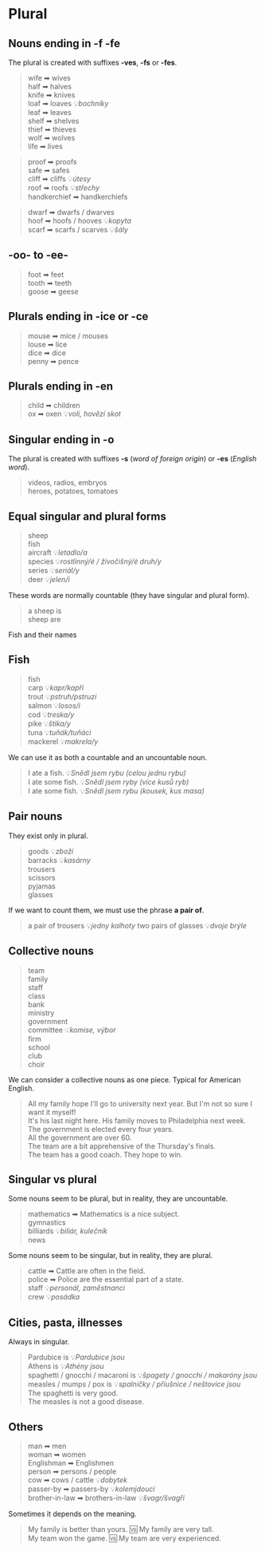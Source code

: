 # Plural

## Nouns ending in -f -fe

The plural is created with suffixes **-ves**, **-fs** or **-fes**.

> wife ➡ wives <br/>
> half ➡ halves <br/>
> knife ➡ knives <br/>
> loaf ➡ loaves 💡*bochníky* <br/>
> leaf ➡ leaves <br/>
> shelf ➡ shelves <br/>
> thief ➡ thieves <br/>
> wolf ➡ wolves <br/>
> life ➡ lives <br/>

> proof ➡ proofs <br/>
> safe ➡ safes <br/>
> cliff ➡ cliffs 💡*útesy* <br/>
> roof ➡ roofs 💡*střechy* <br/>
> handkerchief ➡ handkerchiefs <br/>

> dwarf ➡ dwarfs / dwarves <br/>
> hoof ➡ hoofs / hooves 💡*kopyta* <br/>
> scarf ➡ scarfs / scarves 💡*šály* <br/>

## -oo- to -ee-

> foot ➡ feet <br/>
> tooth ➡ teeth <br/>
> goose ➡ geese <br/>

## Plurals ending in -ice or -ce

> mouse ➡ mice / mouses <br/>
> louse ➡ lice <br/>
> dice ➡ dice <br/>
> penny ➡ pence <br/>

## Plurals ending in -en

> child ➡ children <br/>
> ox ➡ oxen 💡*voli, hovězí skot*<br/>

## Singular ending in -o

The plural is created with suffixes **-s** (*word of foreign origin*) or **-es** (*English word*).

> videos, radios, embryos <br/>
> heroes, potatoes, tomatoes <br/>

## Equal singular and plural forms

> sheep <br/>
> fish <br/>
> aircraft 💡*letadlo/a* <br/>
> species 💡*rostlinný/é / živočišný/é druh/y* <br/>
> series 💡*seriál/y* <br/>
> deer 💡*jelen/i* <br/>

These words are normally countable (they have singular and plural form).

> a sheep is <br/>
> sheep are <br/>

Fish and their names

## Fish

> fish <br/>
> carp 💡*kapr/kapři* <br/>
> trout 💡*pstruh/pstruzi* <br/>
> salmon 💡*losos/i* <br/>
> cod 💡*treska/y* <br/>
> pike 💡*štika/y* <br/>
> tuna 💡*tuňák/tuňáci* <br/>
> mackerel 💡*makrela/y* <br/>

We can use it as both a countable and an uncountable noun.

> I ate a fish. 💡*Snědl jsem rybu (celou jednu rybu)* <br/>
> I ate some fish. 💡*Snědl jsem ryby (více kusů ryb)* <br/>
> I ate some fish. 💡*Snědl jsem rybu (kousek, kus masa)* <br/>

## Pair nouns

They exist only in plural.

> goods 💡*zboží* <br/>
> barracks 💡*kasárny* <br/>
> trousers <br/>
> scissors <br/>
> pyjamas <br/>
> glasses <br/>

If we want to count them, we must use the phrase **a pair of**.

> a pair of trousers 💡*jedny kalhoty*
> two pairs of glasses 💡*dvoje brýle*

## Collective nouns

> team <br/>
> family <br/>
> staff <br/>
> class <br/>
> bank <br/>
> ministry <br/>
> government <br/>
> committee 💡*komise, výbor*<br/>
> firm <br/>
> school <br/>
> club <br/>
> choir <br/>

We can consider a collective nouns as one piece. Typical for American English.

> All my family hope I'll go to university next year. But I'm not so sure I want it myself! <br/>
> It's his last night here. His family moves to Philadelphia next week. <br/>
> The government is elected every four years. <br/>
> All the government are over 60. <br/>
> The team are a bit apprehensive of the Thursday's finals. <br/>
> The team has a good coach. They hope to win. <br/>

## Singular vs plural

Some nouns seem to be plural, but in reality, they are uncountable.

> mathematics ➡ Mathematics is a nice subject. <br/>
> gymnastics <br/>
> billiards 💡*biliár, kulečník* <br/>
> news <br/>

Some nouns seem to be singular, but in reality, they are plural.

> cattle ➡ Cattle are often in the field. <br/>
> police ➡ Police are the essential part of a state. <br/>
> staff 💡*personál, zaměstnanci* <br/>
> crew 💡*posádka* <br/>

## Cities, pasta, illnesses

Always in singular.

> Pardubice is 💡*Pardubice jsou* <br/>
> Athens is 💡*Athény jsou* <br/>
> spaghetti / gnocchi / macaroni is 💡*špagety / gnocchi / makaróny jsou* <br/>
> measles / mumps / pox is 💡*spalničky / příušnice / neštovice jsou* <br/>
> The spaghetti is very good. <br/>
> The measles is not a good disease. <br/>

## Others

> man ➡ men <br/>
> woman ➡ women <br/>
> Englishman ➡ Englishmen <br/>
> person ➡ persons / people <br/>
> cow ➡ cows / cattle 💡*dobytek* <br/>
> passer-by ➡ passers-by 💡*kolemjdoucí* <br/>
> brother-in-law ➡ brothers-in-law 💡*švagr/švagři* <br/>

Sometimes it depends on the meaning.

> My family is better than yours. 🆚 My family are very tall. <br/>
> My team won the game. 🆚 My team are very experienced. <br/>
